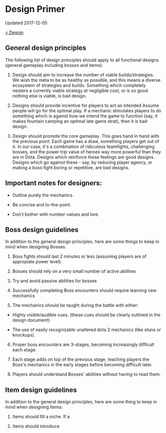 # Design Primer

Updated 2017-12-05

[< Design][0]

## General design principles

The following list of design principles should apply to all functional designs (general gameplay including bosses and items):

1. Design should aim to increase the number of viable builds/strategies.
  We wish the meta to be as healthy as possible, and this means a diverse ecosystem of strategies and builds. Something which completely neuters a currently viable strategy at negligible cost, or is so good nothing else is viable, is bad design.

2. Designs should provide incentive for players to act as intended
  Assume people will go for the optimal play. If a mechanic stimulates players to do something which is against how we intend the game to function (say, it makes fountain camping an optimal late game strat), then it is bad design.

3. Design should promote the core gameplay.
  This goes hand in hand with the previous point. Each game has a draw, something players get out of it. In our case, it's a combination of ridiculous teamfights, challenging bosses, and the power trip value of heroes way more powerful than they are in Dota. Designs which reinforce these feelings are good designs. Designs which go against these - say, by reducing player agency, or making a boss fight boring or repetitive, are bad designs.

## Important notes for designers:

- Outline purely the mechanics.

- Be concise and to-the-point. 

- Don't bother with number-values and lore.

## Boss design guidelines

In addition to the general design principles, here are some things to keep in mind when designing Bosses:

1. Boss fights should last 2 minutes or less (assuming players are of appropiate power level).

2. Bosses should rely on a very small number of active abilities

3. Try and avoid passive abilities for bosses

4. Successfully completing Boss encounters should require learning new mechanics

5. The mechanics should be taught during the battle with either:

  - Highly visible/audible cues. (these cues should be clearly outlined in the design document)

  - The use of easily recognizable unaltered dota 2 mechanics (like stuns or knockups).

6. Proper boss encounters are 3-stages, becoming increasingly difficult each stage.

7. Each stage adds on top of the previous stage, teaching players the Boss's mechanics in the early stages before becoming difficult later.

8. Players should understand Bosses' abilities without having to read them.


## Item design guidelines

In addition to the general design principles, here are some thing to keep in mind when designing Items:

1. Items should fill a niche. If a 



2. Items should introduce 

[0]: README.md
